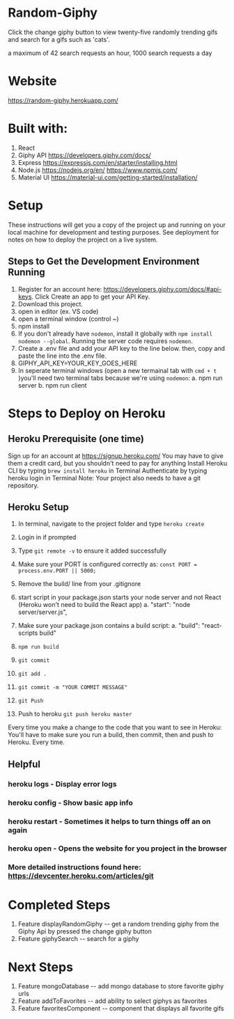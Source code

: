 # Random-Giphy

Click the change giphy button to view twenty-five randomly trending gifs
and search for a gifs such as 'cats'.

a maximum of 42 search requests an hour, 1000 search requests a day 

# Website
https://random-giphy.herokuapp.com/

# Built with:
1. React
2. Giphy API
https://developers.giphy.com/docs/ 
3. Express
https://expressjs.com/en/starter/installing.html
4. Node.js
https://nodejs.org/en/
https://www.npmjs.com/
5. Material UI
https://material-ui.com/getting-started/installation/

# Setup

These instructions will get you a copy of the project up and running on your local machine for development and testing purposes. See deployment for notes on how to deploy the project on a live system.

## Steps to Get the Development Environment Running
1. Register for an account here: https://developers.giphy.com/docs/#api-keys. Click Create an app to get your API Key. 
2. Download this project.
3. open in editor (ex. VS code)
4. open a terminal window (control ~)
5. npm install
6. If you don't already have `nodemon`, install it globally with `npm install nodemon --global`.
Running the server code requires `nodemon`. 
7. Create a .env file and add your API key to the line below. then, copy and paste the line into the .env file.
8. GIPHY_API_KEY=YOUR_KEY_GOES_HERE
9. In seperate terminal windows (open a new termainal tab with `cmd + t` )you'll need two terminal tabs because we're using `nodemon`:
    a. npm run server
    b. npm run client

# Steps to Deploy on Heroku

## Heroku Prerequisite (one time)
Sign up for an account at https://signup.heroku.com/
You may have to give them a credit card, but you shouldn't need to pay for anything
Install Heroku CLI by typing `brew install heroku` in Terminal
Authenticate by typing heroku login in Terminal
Note: Your project also needs to have a git repository.

## Heroku Setup
1. In terminal, navigate to the project folder and type `heroku create`
2. Login in if prompted
3. Type `git remote -v` to ensure it added successfully
4. Make sure your PORT is configured correctly as: `const PORT = process.env.PORT || 5000;`


1. Remove the build/ line from your .gitignore 
2. start script in your package.json starts your node server and not React (Heroku won't need to build the React app)
    a. "start": "node server/server.js",
3. Make sure your package.json contains a build script:
    a. "build": "react-scripts build"
4. `npm run build`
5. `git commit`
6. `git add .` 
7. `git commit -m "YOUR COMMIT MESSAGE"`
8. `git Push`
9. Push to heroku `git push heroku master`

Every time you make a change to the code that you want to see in Heroku: You'll have to make sure you run a build, then commit, then and push to Heroku. Every time.

## Helpful
### heroku logs - Display error logs
### heroku config - Show basic app info
### heroku restart - Sometimes it helps to turn things off an on again
### heroku open - Opens the website for you project in the browser
### More detailed instructions found here: https://devcenter.heroku.com/articles/git

# Completed Steps
1. Feature displayRandomGiphy -- get a random trending giphy from the Giphy Api by pressed the change giphy button
2. Feature giphySearch -- search for a giphy 

# Next Steps
1. Feature mongoDatabase -- add mongo database to store favorite giphy urls
2. Feature addToFavorites -- add ability to select giphys as favorites
3. Feature favoritesComponent -- component that displays all favorite gifs 




